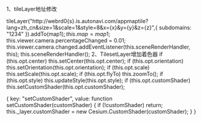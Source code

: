 1、tileLayer地址修改
  <!-- tileLayer("http://10.33.136.4:8000/data/layer/china/{z}/{x}/{y}.jpg").addTo(map$1); -->
  tileLayer("http://webrd0{s}.is.autonavi.com/appmaptile?lang=zh_cn&size=1&scale=1&style=8&x={x}&y={y}&z={z}",{ subdomains: "1234" }).addTo(map$1);
  this.map = map$1;
  this.viewer.camera.percentageChanged = 0.01;
  this.viewer.camera.changed.addEventListener(this.sceneRenderHandler, this);
  this.sceneRenderHandler();
2、TilesetLayer增加着色器
  if (this.opt.center) this.setCenter(this.opt.center);
  if (this.opt.orientation) this.setOrientation(this.opt.orientation);
  if (this.opt.scale) this.setScale(this.opt.scale);
  if (this.opt.flyTo) this.zoomTo();
  if (this.opt.style) this.updateStyle(this.opt.style);
  if (this.opt.customShader) this.setCustomShader(this.opt.customShader);

  {
      key: "setCustomShader",
      value: function setCustomShader(customShader) {
        if (!customShader) return;
        this._layer.customShader = new Cesium.CustomShader(customShader);
      }
    }